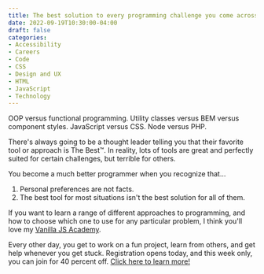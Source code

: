 ```yaml
---
title: The best solution to every programming challenge you come across!
date: 2022-09-19T10:30:00-04:00
draft: false
categories:
- Accessibility
- Careers
- Code
- CSS
- Design and UX
- HTML
- JavaScript
- Technology
---
```


OOP versus functional programming. Utility classes versus BEM versus component styles. JavaScript versus CSS. Node versus PHP.

There's always going to be a thought leader telling you that their favorite tool or approach is The Best™. In reality, lots of tools are great and perfectly suited for certain challenges, but terrible for others.

You become a much better programmer when you recognize that...

1. Personal preferences are not facts.
2. The best tool for most situations isn't the best solution for all of them.

If you want to learn a range of different approaches to programming, and how to choose which one to use for any particular problem, I think you'll love my [Vanilla JS Academy](https://vanillajsacademy.com).

Every other day, you get to work on a fun project, learn from others, and get help whenever you get stuck. Registration opens today, and this week only, you can join for 40 percent off. [Click here to learn more!](https://vanillajsacademy.com)